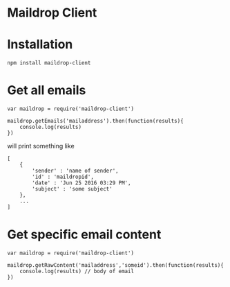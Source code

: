 Maildrop Client
================

# Installation

```
npm install maildrop-client
```


# Get all emails

```
var maildrop = require('maildrop-client')

maildrop.getEmails('mailaddress').then(function(results){
    console.log(results)
})
```

will print something like

```
[
    {
        'sender' : 'name of sender',
        'id' : 'maildropid',
        'date' : 'Jun 25 2016 03:29 PM',
        'subject' : 'some subject'
    },
    ...
]
```


# Get specific email content


```
var maildrop = require('maildrop-client')

maildrop.getRawContent('mailaddress','someid').then(function(results){
    console.log(results) // body of email
})
```

